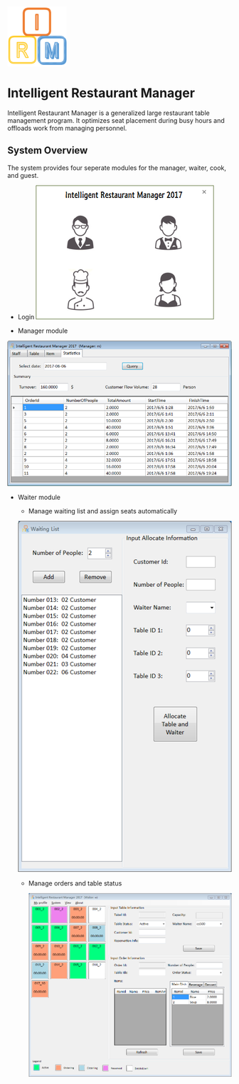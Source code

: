 ![](./README/logo.png)
# Intelligent Restaurant Manager
Intelligent Restaurant Manager is a generalized large restaurant table management program.
It optimizes seat placement during busy hours and offloads work from managing personnel.

## System Overview
The system provides four seperate modules for the manager, waiter, cook, and guest.

*  Login
  ![](./README/login.png)

*  Manager module

  ![](./README/manager.png)

*  Waiter module
    * Manage waiting list and assign seats automatically 
    
    ![](./README/waiting_list.png)
      
    * Manage orders and table status
    
      ![](./README/waiter.png)
